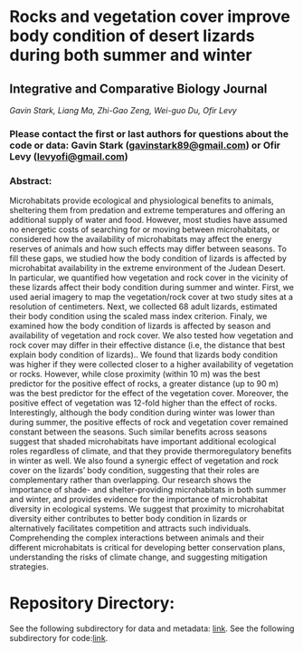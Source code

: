 # **Rocks and vegetation cover improve body condition of desert lizards during both summer and winter**

## **Integrative and Comparative Biology Journal**

_Gavin Stark, Liang Ma, Zhi-Gao Zeng, Wei-guo Du, Ofir Levy_

### Please contact the first or last authors for questions about the code or data: Gavin Stark (gavinstark89@gmail.com) or Ofir Levy (levyofi@gmail.com)


### **Abstract**:
Microhabitats provide ecological and physiological benefits to animals, sheltering them from predation and extreme temperatures and offering an additional supply of water and food. However, most studies have assumed no energetic costs of searching for or moving between microhabitats, or considered how the availability of microhabitats may affect the energy reserves of animals and how such effects may differ between seasons. To fill these gaps, we studied how the body condition of lizards is affected by microhabitat availability in the extreme environment of the Judean Desert. In particular, we quantified how vegetation and rock cover in the vicinity of these lizards affect their body condition during summer and winter. First, we used aerial imagery to map the vegetation/rock cover at two study sites at a resolution of centimeters. Next, we collected 68 adult lizards, estimated their body condition using the scaled mass index criterion. Finaly, we examined how the body condition of lizards is affected by season and availability of vegetation and rock cover. We also tested how vegetation and rock cover may differ in their effective distance (i.e, the distance that best explain body condition of lizards).. We found that lizards body condition was higher if they were collected closer to a higher availability of vegetation or rocks. However, while close proximity (within 10 m) was the best predictor for the positive effect of rocks, a greater distance (up to 90 m) was the best predictor for the effect of the vegetation cover. Moreover, the positive effect of vegetation was 12-fold higher than the effect of rocks. Interestingly, although the body condition during winter was lower than during summer, the positive effects of rock and vegetation cover remained constant between the seasons. Such similar benefits across seasons suggest that shaded microhabitats have important additional ecological roles regardless of climate, and that they provide thermoregulatory benefits in winter as well. We also found a synergic effect of vegetation and rock cover on the lizards’ body condition, suggesting that their roles are complementary rather than overlapping. Our research shows the importance of shade- and shelter-providing microhabitats in both summer and winter, and provides evidence for the importance of microhabitat diversity in ecological systems. We suggest that proximity to microhabitat diversity either contributes to better body condition in lizards or alternatively facilitates competition and attracts such individuals. Comprehending the complex interactions between animals and their different microhabitats is critical for developing better conservation plans, understanding the risks of climate change, and suggesting mitigation strategies.


# **Repository Directory**:
See the following subdirectory for data and metadata: [link](https://github.com/levyofi/Stark_et_al_ICB_2022/tree/main/Data).
See the following subdirectory for code:[link](https://github.com/levyofi/Stark_et_al_ICB_2022/tree/main/Code).

